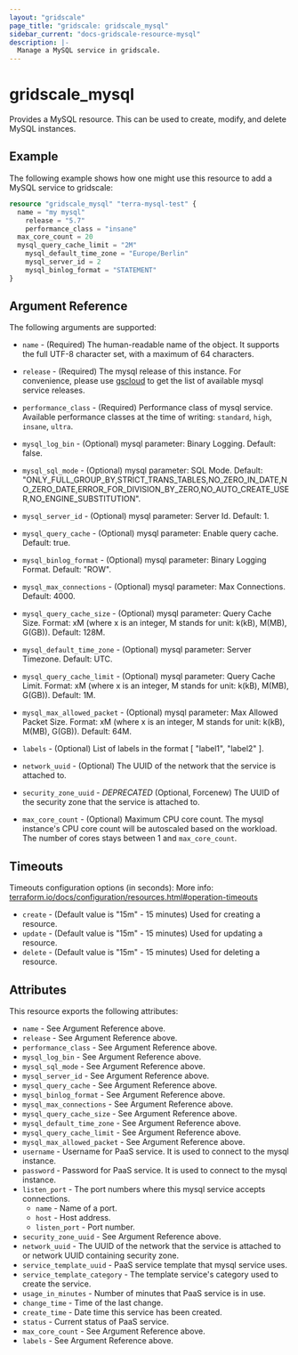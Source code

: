```yaml
---
layout: "gridscale"
page_title: "gridscale: gridscale_mysql"
sidebar_current: "docs-gridscale-resource-mysql"
description: |-
  Manage a MySQL service in gridscale.
---
```


# gridscale_mysql

Provides a MySQL resource. This can be used to create, modify, and delete MySQL instances.

## Example

The following example shows how one might use this resource to add a MySQL service to gridscale:

```terraform
resource "gridscale_mysql" "terra-mysql-test" {
  name = "my mysql"
	release = "5.7"
	performance_class = "insane"
  max_core_count = 20
  mysql_query_cache_limit = "2M"
	mysql_default_time_zone = "Europe/Berlin"
	mysql_server_id = 2
	mysql_binlog_format = "STATEMENT"
}
```

## Argument Reference

The following arguments are supported:

* `name` - (Required) The human-readable name of the object. It supports the full UTF-8 character set, with a maximum of 64 characters.

* `release` - (Required) The mysql release of this instance. For convenience, please use [gscloud](https://github.com/gridscale/gscloud) to get the list of available mysql service releases.

* `performance_class` - (Required) Performance class of mysql service. Available performance classes at the time of writing: `standard`, `high`, `insane`, `ultra`.

* `mysql_log_bin` - (Optional) mysql parameter: Binary Logging. Default: false.

* `mysql_sql_mode` - (Optional) mysql parameter: SQL Mode. Default: "ONLY_FULL_GROUP_BY,STRICT_TRANS_TABLES,NO_ZERO_IN_DATE,NO_ZERO_DATE,ERROR_FOR_DIVISION_BY_ZERO,NO_AUTO_CREATE_USER,NO_ENGINE_SUBSTITUTION".

* `mysql_server_id` - (Optional) mysql parameter: Server Id. Default: 1.

* `mysql_query_cache` - (Optional) mysql parameter: Enable query cache. Default: true.

* `mysql_binlog_format` - (Optional) mysql parameter: Binary Logging Format. Default: "ROW".

* `mysql_max_connections` - (Optional) mysql parameter: Max Connections. Default: 4000.

* `mysql_query_cache_size` - (Optional) mysql parameter: Query Cache Size. Format: xM (where x is an integer, M stands for unit: k(kB), M(MB), G(GB)). Default: 128M.

* `mysql_default_time_zone` - (Optional) mysql parameter: Server Timezone. Default: UTC.

* `mysql_query_cache_limit` - (Optional) mysql parameter: Query Cache Limit. Format: xM (where x is an integer, M stands for unit: k(kB), M(MB), G(GB)). Default: 1M.

* `mysql_max_allowed_packet` - (Optional) mysql parameter: Max Allowed Packet Size. Format: xM (where x is an integer, M stands for unit: k(kB), M(MB), G(GB)). Default: 64M.

* `labels` - (Optional) List of labels in the format [ "label1", "label2" ].

* `network_uuid` - (Optional) The UUID of the network that the service is attached to.

* `security_zone_uuid` -  *DEPRECATED* (Optional, Forcenew) The UUID of the security zone that the service is attached to.

* `max_core_count` - (Optional) Maximum CPU core count. The mysql instance's CPU core count will be autoscaled based on the workload. The number of cores stays between 1 and `max_core_count`.

## Timeouts

Timeouts configuration options (in seconds):
More info: [terraform.io/docs/configuration/resources.html#operation-timeouts](https://www.terraform.io/docs/configuration/resources.html#operation-timeouts)

* `create` - (Default value is "15m" - 15 minutes) Used for creating a resource.
* `update` - (Default value is "15m" - 15 minutes) Used for updating a resource.
* `delete` - (Default value is "15m" - 15 minutes) Used for deleting a resource.

## Attributes

This resource exports the following attributes:

* `name` - See Argument Reference above.
* `release` - See Argument Reference above.
* `performance_class` - See Argument Reference above.
* `mysql_log_bin` - See Argument Reference above.
* `mysql_sql_mode` - See Argument Reference above.
* `mysql_server_id` - See Argument Reference above.
* `mysql_query_cache` - See Argument Reference above.
* `mysql_binlog_format` - See Argument Reference above.
* `mysql_max_connections` - See Argument Reference above.
* `mysql_query_cache_size` - See Argument Reference above.
* `mysql_default_time_zone` - See Argument Reference above.
* `mysql_query_cache_limit` - See Argument Reference above.
* `mysql_max_allowed_packet` - See Argument Reference above.
* `username` - Username for PaaS service. It is used to connect to the mysql instance.
* `password` - Password for PaaS service. It is used to connect to the mysql instance.
* `listen_port` - The port numbers where this mysql service accepts connections.
  * `name` - Name of a port.
  * `host` - Host address.
  * `listen_port` - Port number.
* `security_zone_uuid` - See Argument Reference above.
* `network_uuid` -  The UUID of the network that the service is attached to or network UUID containing security zone.
* `service_template_uuid` - PaaS service template that mysql service uses.
* `service_template_category` - The template service's category used to create the service.
* `usage_in_minutes` - Number of minutes that PaaS service is in use.
* `change_time` - Time of the last change.
* `create_time` - Date time this service has been created.
* `status` - Current status of PaaS service.
* `max_core_count` - See Argument Reference above.
* `labels` - See Argument Reference above.
